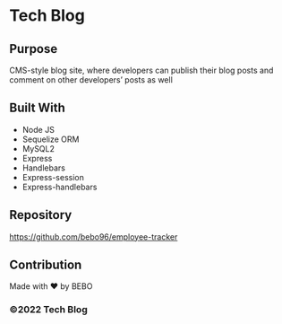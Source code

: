 # Tech Blog

## Purpose
CMS-style blog site, where developers can publish their blog posts and comment on other developers’ posts as well

## Built With 
* Node JS 
* Sequelize ORM
* MySQL2 
* Express
* Handlebars
* Express-session
* Express-handlebars

## Repository
https://github.com/bebo96/employee-tracker

## Contribution
Made with ❤️ by BEBO

### ©️2022 Tech Blog
